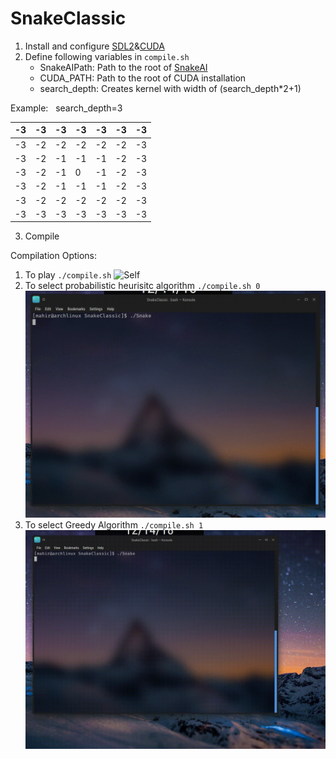 # SnakeClassic

1. Install and configure <a href="https://wiki.libsdl.org/Installation" target="_blank">SDL2</a>&amp;<a
    href="https://developer.nvidia.com/cuda-downloads" target="_blank">CUDA</a>
2. Define following variables in ``compile.sh``
   * SnakeAIPath: Path to the root of [SnakeAI](https://github.com/mahir1010/SnakeAI)
   * CUDA_PATH: Path to the root of CUDA installation
   * search_depth: Creates kernel with width of (search_depth*2+1)
        
Example: &nbsp; search_depth=3

| -3 | -3 | -3 | -3 | -3 | -3 | -3 |
|----|----|----|----|----|----|----|
| -3 | -2 | -2 | -2 | -2 | -2 | -3 |
| -3 | -2 | -1 | -1 | -1 | -2 | -3 |
| -3 | -2 | -1 | 0  | -1 | -2 | -3 |
| -3 | -2 | -1 | -1 | -1 | -2 | -3 |
| -3 | -2 | -2 | -2 | -2 | -2 | -3 |
| -3 | -3 | -3 | -3 | -3 | -3 | -3 |

3. Compile


Compilation Options:
1. To play ```./compile.sh```
![Self](https://raw.githubusercontent.com/mahir1010/SnakeClassic/screenshot/SnakeClassic.gif)
2. To select probabilistic heurisitc algorithm ```./compile.sh 0```
![prob](https://raw.githubusercontent.com/mahir1010/SnakeAI/screenshot/Probabilistic%20Heuristic.gif)
3. To select Greedy Algorithm ```./compile.sh 1```
![greedy locally optimum](https://raw.githubusercontent.com/mahir1010/SnakeAI/screenshot/locally%20optimum.gif)
